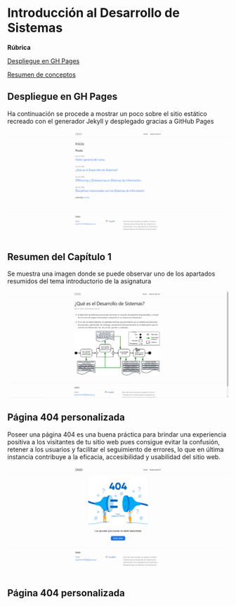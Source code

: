 # Introducción al Desarrollo de Sistemas
<body>
<p><b>Rúbrica</b>
  
<a href="#despliegue-gh-pages">Despliegue en GH Pages<a/>

<a href="resumen-cap1">Resumen de conceptos<a/>


</p>

<a name="despliegue-gh-pages"/>
<h2>Despliegue en GH Pages</h2>
<p>Ha continuación se procede a mostrar un poco sobre el sitio estático recreado con el generador Jekyll y desplegado gracias a GitHub Pages</p>
<img src="/img/sitio-web.png" alt="sitio web"/>

<a name="resumen-cap1" />
<h2>Resumen del Capítulo 1</h2>
<p>Se muestra una imagen donde se puede observar uno de los apartados resumidos del tema introductorio de la asignatura</p>
<img src="/img/resumen-conceptos.png" alt="conceptos"/>

<h2> Página 404 personalizada </h2>
<p>Poseer una página 404 es una buena práctica para brindar una experiencia positiva a los visitantes de tu sitio web
pues consigue evitar la confusión, retener a los usuarios y facilitar el seguimiento de errores, lo que en última instancia contribuye a la eficacia, accesibilidad y usabilidad del sitio web.</p>
<img src="/img/pagina-404-personal.png" alt="404" />

<h2> Página 404 personalizada </h2>

</body>

